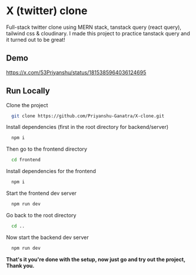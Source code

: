 
# X (twitter) clone

Full-stack twitter clone using MERN stack, tanstack query (react query), tailwind css & cloudinary. I made this project to practice tanstack query and it turned out to be great!


## Demo

https://x.com/53Priyanshu/status/1815385964036124695

## Run Locally

Clone the project

```bash
  git clone https://github.com/Priyanshu-Ganatra/X-clone.git
```

Install dependencies (first in the root directory for backend/server)

```bash
  npm i
```
Then go to the frontend directory

```bash
  cd frontend
```
Install dependencies for the frontend

```bash
  npm i
```

Start the frontend dev server

```bash
  npm run dev
```

Go back to the root directory

```bash
  cd ..
```

Now start the backend dev server

```bash
  npm run dev
```

**That's it you're done with the setup, now just go and try out the project, Thank you.**
